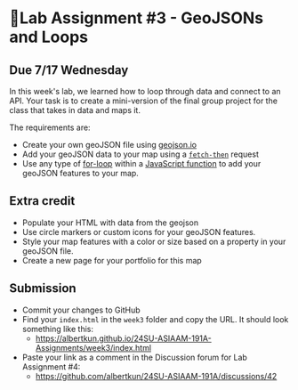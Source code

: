 # 📝Lab Assignment #3 - GeoJSONs and Loops

## Due 7/17 Wednesday

In this week's lab, we learned how to loop through data and connect to an API. Your task is to create a mini-version of the final group project for the class that takes in data and maps it.

The requirements are:

- Create your own geoJSON file using [geojson.io](http://geojson.io/)
- Add your geoJSON data to your map using a [`fetch-then`](https://developer.mozilla.org/en-US/docs/Web/API/Fetch_API) request
- Use any type of [for-loop](https://www.w3schools.com/js/js_loop_for.asp) within a [JavaScript function](https://developer.mozilla.org/en-US/docs/Web/JavaScript/Reference/Global_Objects/Function/Function) to add your geoJSON features to your map.

## Extra credit

- Populate your HTML with data from the geojson
- Use circle markers or custom icons for your geoJSON features.
- Style your map features with a color or size based on a property in your geoJSON file.
- Create a new page for your portfolio for this map

## Submission

- Commit your changes to GitHub
- Find your `index.html` in the `week3` folder and copy the URL. It should look something like this:
  - https://albertkun.github.io/24SU-ASIAAM-191A-Assignments/week3/index.html
- Paste your link as a comment in the Discussion forum for Lab Assignment #4:
  - https://github.com/albertkun/24SU-ASIAAM-191A/discussions/42

